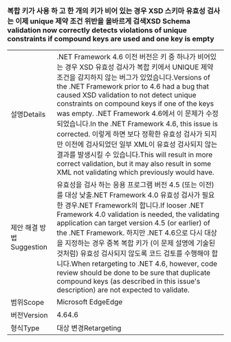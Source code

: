 ### <a name="xsd-schema-validation-now-correctly-detects-violations-of-unique-constraints-if-compound-keys-are-used-and-one-key-is-empty"></a><span data-ttu-id="f4bfc-101">복합 키가 사용 하 고 한 개의 키가 비어 있는 경우 XSD 스키마 유효성 검사는 이제 unique 제약 조건 위반을 올바르게 검색</span><span class="sxs-lookup"><span data-stu-id="f4bfc-101">XSD Schema validation now correctly detects violations of unique constraints if compound keys are used and one key is empty</span></span>

|   |   |
|---|---|
|<span data-ttu-id="f4bfc-102">설명</span><span class="sxs-lookup"><span data-stu-id="f4bfc-102">Details</span></span>|<span data-ttu-id="f4bfc-103">.NET Framework 4.6 이전 버전은 키 중 하나가 비어있는 경우 XSD 유효성 검사가 복합 키에서 UNIQUE 제약 조건을 감지하지 않는 버그가 있었습니다.</span><span class="sxs-lookup"><span data-stu-id="f4bfc-103">Versions of the .NET Framework prior to 4.6 had a bug that caused XSD validation to not detect unique constraints on compound keys if one of the keys was empty.</span></span> <span data-ttu-id="f4bfc-104">.NET Framework 4.6에서 이 문제가 수정되었습니다.</span><span class="sxs-lookup"><span data-stu-id="f4bfc-104">In the .NET Framework 4.6, this issue is corrected.</span></span> <span data-ttu-id="f4bfc-105">이렇게 하면 보다 정확한 유효성 검사가 되지만 이전에 검사되었던 일부 XML이 유효성 검사되지 않는 결과를 발생시킬 수 있습니다.</span><span class="sxs-lookup"><span data-stu-id="f4bfc-105">This will result in more correct validation, but it may also result in some XML not validating which previously would have.</span></span>|
|<span data-ttu-id="f4bfc-106">제안 해결 방법</span><span class="sxs-lookup"><span data-stu-id="f4bfc-106">Suggestion</span></span>|<span data-ttu-id="f4bfc-107">유효성을 검사 하는 응용 프로그램 버전 4.5 (또는 이전)를 대상 낮출.NET Framework 4.0 유효성 검사가 필요한 경우.NET Framework의 합니다.</span><span class="sxs-lookup"><span data-stu-id="f4bfc-107">If looser .NET Framework 4.0 validation is needed, the validating application can target version 4.5 (or earlier) of the .NET Framework.</span></span> <span data-ttu-id="f4bfc-108">하지만 .NET 4.6으로 다시 대상을 지정하는 경우 중복 복합 키가 (이 문제 설명에 기술된 것처럼) 유효성 검사되지 않도록 코드 검토를 수행해야 합니다.</span><span class="sxs-lookup"><span data-stu-id="f4bfc-108">When retargeting to .NET 4.6, however, code review should be done to be sure that duplicate compound keys (as described in this issue's description) are not expected to validate.</span></span>|
|<span data-ttu-id="f4bfc-109">범위</span><span class="sxs-lookup"><span data-stu-id="f4bfc-109">Scope</span></span>|<span data-ttu-id="f4bfc-110">Microsoft Edge</span><span class="sxs-lookup"><span data-stu-id="f4bfc-110">Edge</span></span>|
|<span data-ttu-id="f4bfc-111">버전</span><span class="sxs-lookup"><span data-stu-id="f4bfc-111">Version</span></span>|<span data-ttu-id="f4bfc-112">4.6</span><span class="sxs-lookup"><span data-stu-id="f4bfc-112">4.6</span></span>|
|<span data-ttu-id="f4bfc-113">형식</span><span class="sxs-lookup"><span data-stu-id="f4bfc-113">Type</span></span>|<span data-ttu-id="f4bfc-114">대상 변경</span><span class="sxs-lookup"><span data-stu-id="f4bfc-114">Retargeting</span></span>|


